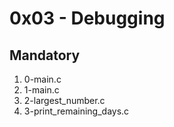 # 0x03 - Debugging

## Mandatory

1. 0-main.c 
2. 1-main.c 
3. 2-largest_number.c
4. 3-print_remaining_days.c
